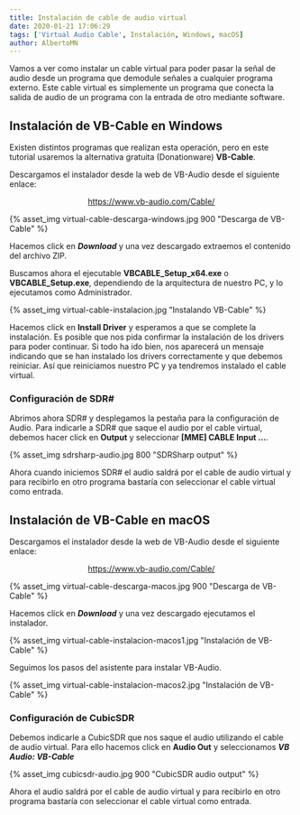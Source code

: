 ```yaml
---
title: Instalación de cable de audio virtual
date: 2020-01-21 17:06:29
tags: ['Virtual Audio Cable', Instalación, Windows, macOS]
author: AlbertoMN
---
```


Vamos a ver como instalar un cable virtual para poder pasar la señal de audio desde un programa que demodule señales a cualquier programa externo. Este cable virtual es simplemente un programa que conecta la salida de audio de un programa con la entrada de otro mediante software.

<!-- more -->

## Instalación de VB-Cable en Windows

Existen distintos programas que realizan esta operación, pero en este tutorial usaremos la alternativa gratuita (Donationware) **VB-Cable**.

Descargamos el instalador desde la web de VB-Audio desde el siguiente enlace:

[<center>https://www.vb-audio.com/Cable/</center>](https://www.vb-audio.com/Cable/)

{% asset_img virtual-cable-descarga-windows.jpg 900 "Descarga de VB-Cable" %}

Hacemos click en **_Download_** y una vez descargado extraemos el contenido del archivo ZIP.

Buscamos ahora el ejecutable **VBCABLE_Setup_x64.exe** o **VBCABLE_Setup.exe**, dependiendo de la arquitectura de nuestro PC, y lo ejecutamos como Administrador.

{% asset_img virtual-cable-instalacion.jpg "Instalando VB-Cable" %}

Hacemos click en **Install Driver** y esperamos a que se complete la instalación. Es posible que nos pida confirmar la instalación de los drivers para poder continuar.
Si todo ha ido bien, nos aparecerá un mensaje indicando que se han instalado los drivers correctamente y que debemos reiniciar. Así que reiniciamos nuestro PC y ya tendremos instalado el cable virtual.


### Configuración de SDR#

Abrimos ahora SDR# y desplegamos la pestaña para la configuración de Audio. Para indicarle a SDR# que saque el audio por el cable virtual, debemos hacer click en **Output** y seleccionar **\[MME\] CABLE Input ...**.

{% asset_img sdrsharp-audio.jpg 800 "SDRSharp output" %}

Ahora cuando iniciemos SDR# el audio saldrá por el cable de audio virtual y para recibirlo en otro programa bastaría con seleccionar el cable virtual como entrada.


## Instalación de VB-Cable en macOS

Descargamos el instalador desde la web de VB-Audio desde el siguiente enlace:

[<center>https://www.vb-audio.com/Cable/</center>](https://www.vb-audio.com/Cable/)

{% asset_img virtual-cable-descarga-macos.jpg 900 "Descarga de VB-Cable" %}

Hacemos click en **_Download_** y una vez descargado ejecutamos el instalador.

{% asset_img virtual-cable-instalacion-macos1.jpg "Instalación de VB-Cable" %}

Seguimos los pasos del asistente para instalar VB-Audio.

{% asset_img virtual-cable-instalacion-macos2.jpg "Instalación de VB-Cable" %}

### Configuración de CubicSDR

Debemos indicarle a CubicSDR que nos saque el audio utilizando el cable de audio virtual. Para ello hacemos click en **Audio Out** y seleccionamos _**VB Audio: VB-Cable**_

{% asset_img cubicsdr-audio.jpg 900 "CubicSDR audio output" %}

Ahora el audio saldrá por el cable de audio virtual y para recibirlo en otro programa bastaría con seleccionar el cable virtual como entrada.
